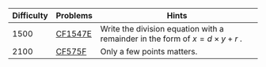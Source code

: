 | Difficulty | Problems | Hints |
| -------- | -------- | -------- |
| 1500 | [CF1547E](https://codeforces.com/problemset/problem/476/C) | Write the division equation with a remainder in the form of $x=d\times y+r$ . |
| 2100 | [CF575F](https://codeforces.com/problemset/problem/575/F) | Only a few points matters. |